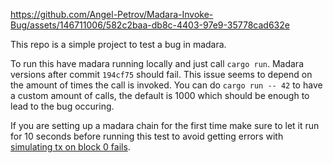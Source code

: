 https://github.com/Angel-Petrov/Madara-Invoke-Bug/assets/146711006/582c2baa-db8c-4403-97e9-35778cad632e

This repo is a simple project to test a bug in madara.

To run this have madara running locally and just call `cargo run`. Madara versions after commit `194cf75` should fail. This issue seems to depend on the amount of times the call is invoked. You can do `cargo run -- 42` to have a custom amount of calls, the default is 1000 which should be enough to lead to the bug occuring.

If you are setting up a madara chain for the first time make sure to let it run for 10 seconds before running this test to avoid getting errors with [simulating tx on block 0 fails](https://github.com/keep-starknet-strange/madara/issues/1443).
